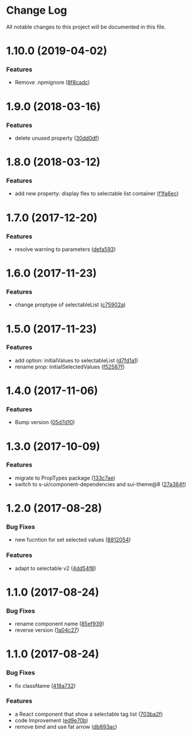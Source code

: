 # Change Log

All notable changes to this project will be documented in this file.

<a name="1.10.0"></a>
# 1.10.0 (2019-04-02)


### Features

* Remove .npmignore ([8f8cadc](https://github.com/SUI-Components/schibsted-spain-components/commit/8f8cadc))



<a name="1.9.0"></a>
# 1.9.0 (2018-03-16)


### Features

* delete unused property ([30dd0df](https://github.com/SUI-Components/schibsted-spain-components/commit/30dd0df))



<a name="1.8.0"></a>
# 1.8.0 (2018-03-12)


### Features

* add new property: display flex to selectable list container ([f1fa6ec](https://github.com/SUI-Components/schibsted-spain-components/commit/f1fa6ec))



<a name="1.7.0"></a>
# 1.7.0 (2017-12-20)


### Features

* resolve warning to parameters ([defa593](https://github.com/SUI-Components/schibsted-spain-components/commit/defa593))



<a name="1.6.0"></a>
# 1.6.0 (2017-11-23)


### Features

* change proptype of selectableList ([c75902a](https://github.com/SUI-Components/schibsted-spain-components/commit/c75902a))



<a name="1.5.0"></a>
# 1.5.0 (2017-11-23)


### Features

* add option: initialValues to selectableList ([d7fd1a1](https://github.com/SUI-Components/schibsted-spain-components/commit/d7fd1a1))
* rename prop: initialSelectedValues ([f52587f](https://github.com/SUI-Components/schibsted-spain-components/commit/f52587f))



<a name="1.4.0"></a>
# 1.4.0 (2017-11-06)


### Features

* Bump version ([05d7d10](https://github.com/SUI-Components/schibsted-spain-components/commit/05d7d10))



<a name="1.3.0"></a>
# 1.3.0 (2017-10-09)


### Features

* migrate to PropTypes package ([133c7ae](https://github.com/SUI-Components/schibsted-spain-components/commit/133c7ae))
* switch to s-ui/component-dependencies and sui-theme@8 ([27a384f](https://github.com/SUI-Components/schibsted-spain-components/commit/27a384f))



<a name="1.2.0"></a>
# 1.2.0 (2017-08-28)


### Bug Fixes

* new fucntion for set selected values ([8812054](https://github.com/SUI-Components/schibsted-spain-components/commit/8812054))


### Features

* adapt to selectable v2 ([4dd54f8](https://github.com/SUI-Components/schibsted-spain-components/commit/4dd54f8))



<a name="1.1.0"></a>
# 1.1.0 (2017-08-24)


### Bug Fixes

* rename component name ([85ef939](https://github.com/SUI-Components/schibsted-spain-components/commit/85ef939))
* reverse version ([1a04c27](https://github.com/SUI-Components/schibsted-spain-components/commit/1a04c27))



<a name="1.1.0"></a>
# 1.1.0 (2017-08-24)


### Bug Fixes

* fix className ([418a732](https://github.com/SUI-Components/schibsted-spain-components/commit/418a732))


### Features

* a React component that show a selectable tag list ([703ba2f](https://github.com/SUI-Components/schibsted-spain-components/commit/703ba2f))
* code Improvement ([ed9e70b](https://github.com/SUI-Components/schibsted-spain-components/commit/ed9e70b))
* remove bind and use fat arrow ([db893ac](https://github.com/SUI-Components/schibsted-spain-components/commit/db893ac))



